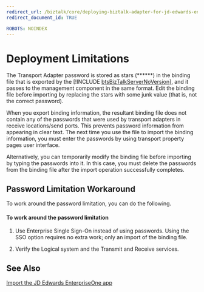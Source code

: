 ```yaml
---
redirect_url: /biztalk/core/deploying-biztalk-adapter-for-jd-edwards-enterpriseone/
redirect_document_id: TRUE

ROBOTS: NOINDEX
--- 
```


# Deployment Limitations
The Transport Adapter password is stored as stars (******) in the binding file that is exported by the [!INCLUDE [btsBizTalkServerNoVersion](../includes/btsbiztalkservernoversion-md.md)], and it passes to the management component in the same format. Edit the binding file before importing by replacing the stars with some junk value (that is, not the correct password).  
  
 When you export binding information, the resultant binding file does not contain any of the passwords that were used by transport adapters in receive locations/send ports. This prevents password information from appearing in clear text. The next time you use the file to import the binding information, you must enter the passwords by using transport property pages user interface.  
  
 Alternatively, you can temporarily modify the binding file before importing by typing the passwords into it. In this case, you must delete the passwords from the binding file after the import operation successfully completes.  
  
## Password Limitation Workaround  
 To work around the password limitation, you can do the following.  
  
#### To work around the password limitation  
  
1.  Use Enterprise Single Sign-On instead of using passwords. Using the SSO option requires no extra work; only an import of the binding file.  
  
2.  Verify the Logical system and the Transmit and Receive services.  
  
## See Also  
 [Import the JD Edwards EnterpriseOne app](../core/deploying-biztalk-adapter-for-jd-edwards-enterpriseone.md)